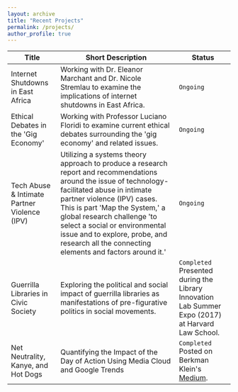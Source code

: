```yaml
---
layout: archive
title: "Recent Projects"
permalink: /projects/
author_profile: true
---
```



|Title|Short Description|Status|
|-----|-----------------|------|
|Internet Shutdowns in East Africa|Working with Dr. Eleanor Marchant and Dr. Nicole Stremlau to examine the implications of internet shutdowns in East Africa.|`Ongoing`|
|Ethical Debates in the 'Gig Economy'|Working with Professor Luciano Floridi to examine current ethical debates surrounding the 'gig economy' and related issues.|`Ongoing`|
|Tech Abuse & Intimate Partner Violence (IPV)|Utilizing a systems theory approach to produce a research report and recommendations around the issue of technology-facilitated abuse in intimate partner violence (IPV) cases. This is part 'Map the System,' a global research challenge 'to select a social or environmental issue and to explore, probe, and research all the connecting elements and factors around it.'|`Ongoing`|
|Guerrilla Libraries in Civic Society|Exploring the political and social impact of guerrilla libraries as manifestations of pre-figurative politics in social movements.|`Completed` Presented during the Library Innovation Lab Summer Expo (2017) at Harvard Law School.|
|Net Neutrality, Kanye, and Hot Dogs|Quantifying the Impact of the Day of Action Using Media Cloud and Google Trends|`Completed` Posted on Berkman Klein's [Medium](https://medium.com/berkman-klein-center/net-neutrality-kanye-and-hot-dogs-b3cfae106d75).|

